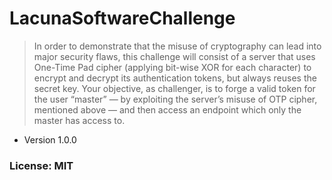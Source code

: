 # LacunaSoftwareChallenge

> In order to demonstrate that the misuse of cryptography can lead into major security flaws, this challenge will consist of a server that uses One-Time Pad cipher (applying bit-wise XOR for each character) to encrypt and decrypt its authentication tokens, but always reuses the secret key.
Your objective, as challenger, is to forge a valid token for the user “master” — by exploiting the server’s misuse of OTP cipher, mentioned above — and then access an endpoint which only the master has access to.

- Version 1.0.0
### License: MIT
